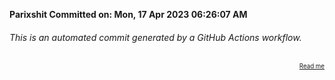 **Parixshit Committed on: Mon, 17 Apr 2023 06:26:07 AM** <!-- 3f5502f8-5b6d-49f7-8d82-0010f6a10ac4 -->

###### This is an automated commit generated by a GitHub Actions workflow.

<div align="right"><sub><sup><a href="https://github.com/Parixshit/AutoCommit.git">Read me</a></sup></sub></div>
